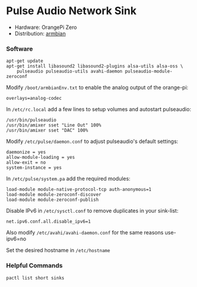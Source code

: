Pulse Audio Network Sink
========================

* Hardware: OrangePi Zero
* Distribution: [armbian](https://www.armbian.com/orange-pi-zero/)

### Software

    apt-get update
    apt-get install libasound2 libasound2-plugins alsa-utils alsa-oss \
        pulseaudio pulseaudio-utils avahi-daemon pulseaudio-module-zeroconf

Modify `/boot/armbianEnv.txt` to enable the analog output of the orange-pi:

    overlays=analog-codec

In `/etc/rc.local` add a few lines to setup volumes and autostart pulseaudio:

    /usr/bin/pulseaudio
    /usr/bin/amixer sset "Line Out" 100%
    /usr/bin/amixer sset "DAC" 100%

Modify `/etc/pulse/daemon.conf` to adjust pulseaudio's default settings:

    daemonize = yes
    allow-module-loading = yes
    allow-exit = no
    system-instance = yes

In `/etc/pulse/system.pa` add the required modules:

    load-module module-native-protocol-tcp auth-anonymous=1
    load-module module-zeroconf-discover
    load-module module-zeroconf-publish

Disable IPv6 in `/etc/sysctl.conf` to remove duplicates in your sink-list:

    net.ipv6.conf.all.disable_ipv6=1

Also modify `/etc/avahi/avahi-daemon.conf` for the same reasons
    use-ipv6=no

Set the desired hostname in `/etc/hostname`

### Helpful Commands

    pactl list short sinks

